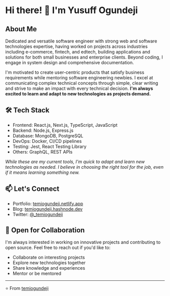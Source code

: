 # Hi there! 👋 I'm Yusuff Ogundeji

## About Me
Dedicated and versatile software engineer with strong web and software technologies expertise, having worked on projects across industries including e-commerce, fintech, and edtech, building applications and solutions for both small businesses and enterprise clients. Beyond coding, I engage in system design and comprehensive documentation.

I'm motivated to create user-centric products that satisfy business requirements while mentoring software engineering newbies. I excel at communicating complex technical concepts through simple, clear writing and strive to make an impact with every technical decision. **I'm always excited to learn and adapt to new technologies as projects demand.**

## 🛠 Tech Stack
- Frontend: React.js, Next.js, TypeScript, JavaScript
- Backend: Node.js, Express.js
- Database: MongoDB, PostgreSQL
- DevOps: Docker, CI/CD pipelines
- Testing: Jest, React Testing Library
- Others: GraphQL, REST APIs

*While these are my current tools, I'm quick to adapt and learn new technologies as needed. I believe in choosing the right tool for the job, even if it means learning something new.*

## 📫 Let's Connect
- Portfolio: [temiogundeji.netlify.app](https://temiogundeji.netlify.app)
- Blog: [temiogundeji.hashnode.dev](https://temiogundeji.hashnode.dev)
- Twitter: [@_temiogundeji](https://twitter.com/_temiogundeji)

## 🤝 Open for Collaboration
I'm always interested in working on innovative projects and contributing to open source. Feel free to reach out if you'd like to:
- Collaborate on interesting projects
- Explore new technologies together
- Share knowledge and experiences
- Mentor or be mentored

---
⭐️ From [temiogundeji](https://github.com/temiogundeji)

